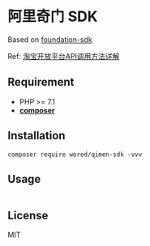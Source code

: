 # 阿里奇门 SDK

Based on [foundation-sdk](https://github.com/HanSon/foundation-sdk)

Ref: [淘宝开放平台API调用方法详解](https://open.taobao.com/doc.htm?docId=101617&docType=1&treeId=477)

## Requirement
- PHP >= 7.1
- **[composer](https://getcomposer.org/)**

## Installation
```
composer require wored/qimen-sdk -vvv
```
## Usage
```

```

## License

MIT